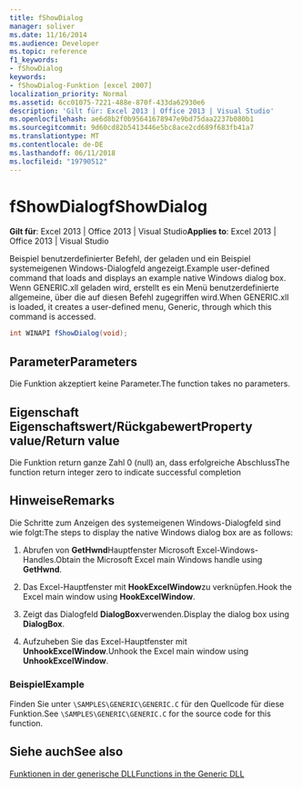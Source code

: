 ```yaml
---
title: fShowDialog
manager: soliver
ms.date: 11/16/2014
ms.audience: Developer
ms.topic: reference
f1_keywords:
- fShowDialog
keywords:
- fShowDialog-Funktion [excel 2007]
localization_priority: Normal
ms.assetid: 6cc01075-7221-488e-870f-433da62930e6
description: 'Gilt für: Excel 2013 | Office 2013 | Visual Studio'
ms.openlocfilehash: ae6d8b2f0b95641678947e9bd75daa2237b080b1
ms.sourcegitcommit: 9d60cd82b5413446e5bc8ace2cd689f683fb41a7
ms.translationtype: MT
ms.contentlocale: de-DE
ms.lasthandoff: 06/11/2018
ms.locfileid: "19790512"
---
```

# <a name="fshowdialog"></a><span data-ttu-id="fe7b1-104">fShowDialog</span><span class="sxs-lookup"><span data-stu-id="fe7b1-104">fShowDialog</span></span>

 <span data-ttu-id="fe7b1-105">**Gilt für**: Excel 2013 | Office 2013 | Visual Studio</span><span class="sxs-lookup"><span data-stu-id="fe7b1-105">**Applies to**: Excel 2013 | Office 2013 | Visual Studio</span></span> 
  
<span data-ttu-id="fe7b1-106">Beispiel benutzerdefinierter Befehl, der geladen und ein Beispiel systemeigenen Windows-Dialogfeld angezeigt.</span><span class="sxs-lookup"><span data-stu-id="fe7b1-106">Example user-defined command that loads and displays an example native Windows dialog box.</span></span> <span data-ttu-id="fe7b1-107">Wenn GENERIC.xll geladen wird, erstellt es ein Menü benutzerdefinierte allgemeine, über die auf diesen Befehl zugegriffen wird.</span><span class="sxs-lookup"><span data-stu-id="fe7b1-107">When GENERIC.xll is loaded, it creates a user-defined menu, Generic, through which this command is accessed.</span></span>
  
```cs
int WINAPI fShowDialog(void);
```

## <a name="parameters"></a><span data-ttu-id="fe7b1-108">Parameter</span><span class="sxs-lookup"><span data-stu-id="fe7b1-108">Parameters</span></span>

<span data-ttu-id="fe7b1-109">Die Funktion akzeptiert keine Parameter.</span><span class="sxs-lookup"><span data-stu-id="fe7b1-109">The function takes no parameters.</span></span>
  
## <a name="property-valuereturn-value"></a><span data-ttu-id="fe7b1-110">Eigenschaft Eigenschaftswert/Rückgabewert</span><span class="sxs-lookup"><span data-stu-id="fe7b1-110">Property value/Return value</span></span>

<span data-ttu-id="fe7b1-111">Die Funktion return ganze Zahl 0 (null) an, dass erfolgreiche Abschluss</span><span class="sxs-lookup"><span data-stu-id="fe7b1-111">The function return integer zero to indicate successful completion</span></span>
  
## <a name="remarks"></a><span data-ttu-id="fe7b1-112">Hinweise</span><span class="sxs-lookup"><span data-stu-id="fe7b1-112">Remarks</span></span>

<span data-ttu-id="fe7b1-113">Die Schritte zum Anzeigen des systemeigenen Windows-Dialogfeld sind wie folgt:</span><span class="sxs-lookup"><span data-stu-id="fe7b1-113">The steps to display the native Windows dialog box are as follows:</span></span>
  
1. <span data-ttu-id="fe7b1-114">Abrufen von **GetHwnd**Hauptfenster Microsoft Excel-Windows-Handles.</span><span class="sxs-lookup"><span data-stu-id="fe7b1-114">Obtain the Microsoft Excel main Windows handle using **GetHwnd**.</span></span>
    
2. <span data-ttu-id="fe7b1-115">Das Excel-Hauptfenster mit **HookExcelWindow**zu verknüpfen.</span><span class="sxs-lookup"><span data-stu-id="fe7b1-115">Hook the Excel main window using **HookExcelWindow**.</span></span>
    
3. <span data-ttu-id="fe7b1-116">Zeigt das Dialogfeld **DialogBox**verwenden.</span><span class="sxs-lookup"><span data-stu-id="fe7b1-116">Display the dialog box using **DialogBox**.</span></span>
    
4. <span data-ttu-id="fe7b1-117">Aufzuheben Sie das Excel-Hauptfenster mit **UnhookExcelWindow**.</span><span class="sxs-lookup"><span data-stu-id="fe7b1-117">Unhook the Excel main window using **UnhookExcelWindow**.</span></span>
    
### <a name="example"></a><span data-ttu-id="fe7b1-118">Beispiel</span><span class="sxs-lookup"><span data-stu-id="fe7b1-118">Example</span></span>

<span data-ttu-id="fe7b1-119">Finden Sie unter `\SAMPLES\GENERIC\GENERIC.C` für den Quellcode für diese Funktion.</span><span class="sxs-lookup"><span data-stu-id="fe7b1-119">See  `\SAMPLES\GENERIC\GENERIC.C` for the source code for this function.</span></span> 
  
## <a name="see-also"></a><span data-ttu-id="fe7b1-120">Siehe auch</span><span class="sxs-lookup"><span data-stu-id="fe7b1-120">See also</span></span>



[<span data-ttu-id="fe7b1-121">Funktionen in der generische DLL</span><span class="sxs-lookup"><span data-stu-id="fe7b1-121">Functions in the Generic DLL</span></span>](functions-in-the-generic-dll.md)

